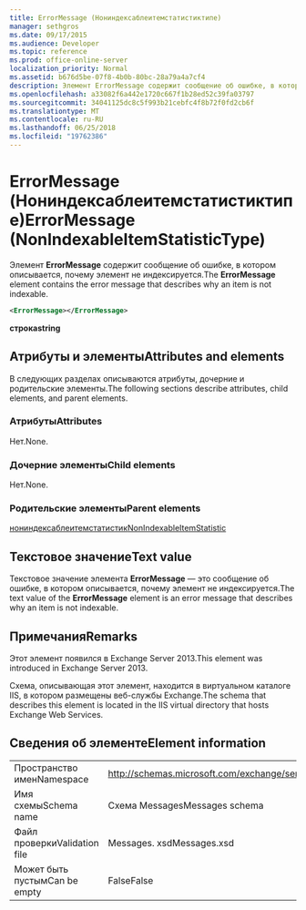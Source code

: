```yaml
---
title: ErrorMessage (Нониндексаблеитемстатистиктипе)
manager: sethgros
ms.date: 09/17/2015
ms.audience: Developer
ms.topic: reference
ms.prod: office-online-server
localization_priority: Normal
ms.assetid: b676d5be-07f8-4b0b-80bc-28a79a4a7cf4
description: Элемент ErrorMessage содержит сообщение об ошибке, в котором описывается, почему элемент не индексируется.
ms.openlocfilehash: a33082f6a442e1720c667f1b28ed52c39fa03797
ms.sourcegitcommit: 34041125dc8c5f993b21cebfc4f8b72f0fd2cb6f
ms.translationtype: MT
ms.contentlocale: ru-RU
ms.lasthandoff: 06/25/2018
ms.locfileid: "19762386"
---
```

# <a name="errormessage-nonindexableitemstatistictype"></a><span data-ttu-id="80301-103">ErrorMessage (Нониндексаблеитемстатистиктипе)</span><span class="sxs-lookup"><span data-stu-id="80301-103">ErrorMessage (NonIndexableItemStatisticType)</span></span>

<span data-ttu-id="80301-104">Элемент **ErrorMessage** содержит сообщение об ошибке, в котором описывается, почему элемент не индексируется.</span><span class="sxs-lookup"><span data-stu-id="80301-104">The **ErrorMessage** element contains the error message that describes why an item is not indexable.</span></span> 
  
```XML
<ErrorMessage></ErrorMessage>
```

 <span data-ttu-id="80301-105">**строка**</span><span class="sxs-lookup"><span data-stu-id="80301-105">**string**</span></span>
## <a name="attributes-and-elements"></a><span data-ttu-id="80301-106">Атрибуты и элементы</span><span class="sxs-lookup"><span data-stu-id="80301-106">Attributes and elements</span></span>

<span data-ttu-id="80301-107">В следующих разделах описываются атрибуты, дочерние и родительские элементы.</span><span class="sxs-lookup"><span data-stu-id="80301-107">The following sections describe attributes, child elements, and parent elements.</span></span>
  
### <a name="attributes"></a><span data-ttu-id="80301-108">Атрибуты</span><span class="sxs-lookup"><span data-stu-id="80301-108">Attributes</span></span>

<span data-ttu-id="80301-109">Нет.</span><span class="sxs-lookup"><span data-stu-id="80301-109">None.</span></span>
  
### <a name="child-elements"></a><span data-ttu-id="80301-110">Дочерние элементы</span><span class="sxs-lookup"><span data-stu-id="80301-110">Child elements</span></span>

<span data-ttu-id="80301-111">Нет.</span><span class="sxs-lookup"><span data-stu-id="80301-111">None.</span></span>
  
### <a name="parent-elements"></a><span data-ttu-id="80301-112">Родительские элементы</span><span class="sxs-lookup"><span data-stu-id="80301-112">Parent elements</span></span>

[<span data-ttu-id="80301-113">нониндексаблеитемстатистик</span><span class="sxs-lookup"><span data-stu-id="80301-113">NonIndexableItemStatistic</span></span>](nonindexableitemstatistic.md)
  
## <a name="text-value"></a><span data-ttu-id="80301-114">Текстовое значение</span><span class="sxs-lookup"><span data-stu-id="80301-114">Text value</span></span>

<span data-ttu-id="80301-115">Текстовое значение элемента **ErrorMessage** — это сообщение об ошибке, в котором описывается, почему элемент не индексируется.</span><span class="sxs-lookup"><span data-stu-id="80301-115">The text value of the **ErrorMessage** element is an error message that describes why an item is not indexable.</span></span> 
  
## <a name="remarks"></a><span data-ttu-id="80301-116">Примечания</span><span class="sxs-lookup"><span data-stu-id="80301-116">Remarks</span></span>

<span data-ttu-id="80301-117">Этот элемент появился в Exchange Server 2013.</span><span class="sxs-lookup"><span data-stu-id="80301-117">This element was introduced in Exchange Server 2013.</span></span>
  
<span data-ttu-id="80301-118">Схема, описывающая этот элемент, находится в виртуальном каталоге IIS, в котором размещены веб-службы Exchange.</span><span class="sxs-lookup"><span data-stu-id="80301-118">The schema that describes this element is located in the IIS virtual directory that hosts Exchange Web Services.</span></span>
  
## <a name="element-information"></a><span data-ttu-id="80301-119">Сведения об элементе</span><span class="sxs-lookup"><span data-stu-id="80301-119">Element information</span></span>

|||
|:-----|:-----|
|<span data-ttu-id="80301-120">Пространство имен</span><span class="sxs-lookup"><span data-stu-id="80301-120">Namespace</span></span>  <br/> |http://schemas.microsoft.com/exchange/services/2006/messages  <br/> |
|<span data-ttu-id="80301-121">Имя схемы</span><span class="sxs-lookup"><span data-stu-id="80301-121">Schema name</span></span>  <br/> |<span data-ttu-id="80301-122">Схема Messages</span><span class="sxs-lookup"><span data-stu-id="80301-122">Messages schema</span></span>  <br/> |
|<span data-ttu-id="80301-123">Файл проверки</span><span class="sxs-lookup"><span data-stu-id="80301-123">Validation file</span></span>  <br/> |<span data-ttu-id="80301-124">Messages. xsd</span><span class="sxs-lookup"><span data-stu-id="80301-124">Messages.xsd</span></span>  <br/> |
|<span data-ttu-id="80301-125">Может быть пустым</span><span class="sxs-lookup"><span data-stu-id="80301-125">Can be empty</span></span>  <br/> |<span data-ttu-id="80301-126">False</span><span class="sxs-lookup"><span data-stu-id="80301-126">False</span></span>  <br/> |
   

